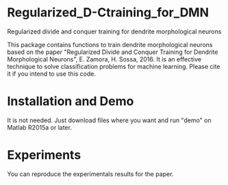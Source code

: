 # Regularized_D-Ctraining_for_DMN
Regularized divide and conquer training for dendrite morphological neurons

This package contains functions to train dendrite morphological neurons based on the paper "Regularized Divide and Conquer Training for Dendrite Morphological Neurons", E. Zamora, H. Sossa, 2016. It is an effective technique to solve classification problems for machine learning. 
Please cite it if you intend to use this code. 

# Installation and Demo
It is not needed. Just download files where you want and run "demo" on Matlab R2015a or later.

# Experiments
You can reproduce the experimentals results for the paper. 
